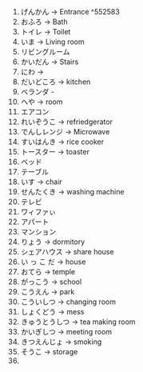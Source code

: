 
1. げんかん -> Entrance ^552583
2. おふろ -> Bath
3. トイレ -> Toilet
4. いま -> Living room
5. リビングルーム
6. かいだん -> Stairs
7. にわ -> 
8. だいどころ -> kitchen
9. ベランダ -
10. へや -> room 
11. エアコン 
12. れいぞうこ -> refriedgerator
13. でんしレンジ -> Microwave
14. すいはんき -> rice cooker
15. トースター -> toaster
16. ベッド 
17. テーブル
18. いす -> chair
19. せんたくき -> washing machine
20. テレビ 
21. ワィファぃ
22. アパート
23. マンション
24. りょう -> dormitory
25. シェアハウス -> share house
26. い っ こ だ -> house
27. おてら -> temple
28. がっこう -> school
29. こうえん -> park
30. こういしつ -> changing room
31. しょくどう -> mess
32. きゅうとうしつ -> tea making room
33. かいぎしつ -> meeting room
34. きつえんじょ -> smoking
35. そうこ -> storage
36. 
 